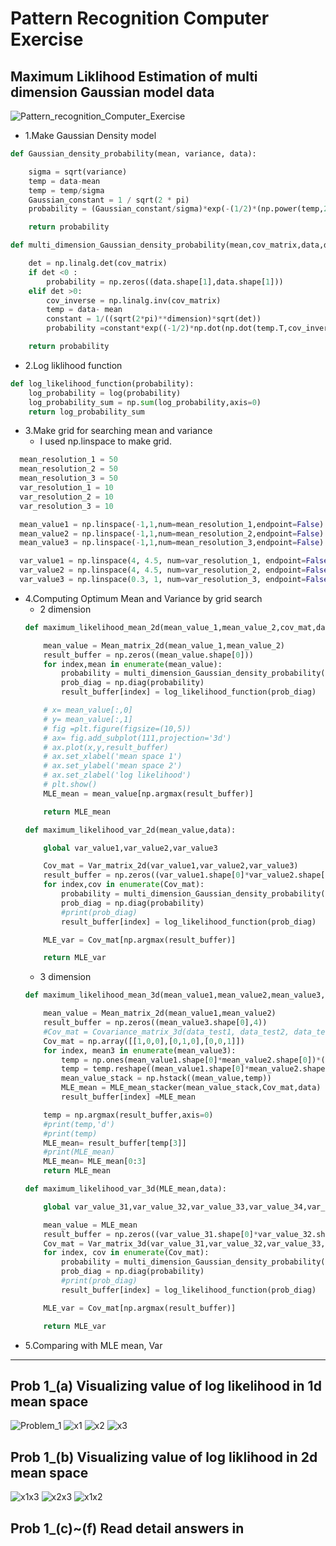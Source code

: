 # Pattern Recognition Computer Exercise
## Maximum Liklihood Estimation of multi dimension Gaussian model data


![Pattern_recognition_Computer_Exercise](https://user-images.githubusercontent.com/62092317/106402503-2337bb80-646d-11eb-83a9-a46f00483d49.PNG)

* 1.Make Gaussian Density model 
```python
def Gaussian_density_probability(mean, variance, data):

    sigma = sqrt(variance)
    temp = data-mean
    temp = temp/sigma
    Gaussian_constant = 1 / sqrt(2 * pi)
    probability = (Gaussian_constant/sigma)*exp(-(1/2)*(np.power(temp,2)))

    return probability

def multi_dimension_Gaussian_density_probability(mean,cov_matrix,data,dimension):

    det = np.linalg.det(cov_matrix)
    if det <0 :
        probability = np.zeros((data.shape[1],data.shape[1]))
    elif det >0:
        cov_inverse = np.linalg.inv(cov_matrix)
        temp = data- mean
        constant = 1/((sqrt(2*pi)**dimension)*sqrt(det))
        probability =constant*exp((-1/2)*np.dot(np.dot(temp.T,cov_inverse),temp))

    return probability
```

* 2.Log liklihood function
```python
def log_likelihood_function(probability):
    log_probability = log(probability)
    log_probability_sum = np.sum(log_probability,axis=0)
    return log_probability_sum
```

* 3.Make grid for searching mean and variance
  * I used np.linspace to make grid.
```python
  mean_resolution_1 = 50
  mean_resolution_2 = 50
  mean_resolution_3 = 50
  var_resolution_1 = 10
  var_resolution_2 = 10
  var_resolution_3 = 10

  mean_value1 = np.linspace(-1,1,num=mean_resolution_1,endpoint=False)
  mean_value2 = np.linspace(-1,1,num=mean_resolution_2,endpoint=False)
  mean_value3 = np.linspace(-1,1,num=mean_resolution_3,endpoint=False)

  var_value1 = np.linspace(4, 4.5, num=var_resolution_1, endpoint=False)
  var_value2 = np.linspace(4, 4.5, num=var_resolution_2, endpoint=False)
  var_value3 = np.linspace(0.3, 1, num=var_resolution_3, endpoint=False)
```
* 4.Computing Optimum Mean and Variance by grid search
  * 2 dimension
  ```python
  def maximum_likelihood_mean_2d(mean_value_1,mean_value_2,cov_mat,data):

      mean_value = Mean_matrix_2d(mean_value_1,mean_value_2)
      result_buffer = np.zeros((mean_value.shape[0]))
      for index,mean in enumerate(mean_value):
          probability = multi_dimension_Gaussian_density_probability(mean.reshape((2,1)),cov_mat,data,2)
          prob_diag = np.diag(probability)
          result_buffer[index] = log_likelihood_function(prob_diag)

      # x= mean_value[:,0]
      # y= mean_value[:,1]
      # fig =plt.figure(figsize=(10,5))
      # ax= fig.add_subplot(111,projection='3d')
      # ax.plot(x,y,result_buffer)
      # ax.set_xlabel('mean space 1')
      # ax.set_ylabel('mean space 2')
      # ax.set_zlabel('log likelihood')
      # plt.show()
      MLE_mean = mean_value[np.argmax(result_buffer)]

      return MLE_mean

  def maximum_likelihood_var_2d(mean_value,data):

      global var_value1,var_value2,var_value3

      Cov_mat = Var_matrix_2d(var_value1,var_value2,var_value3)
      result_buffer = np.zeros((var_value1.shape[0]*var_value2.shape[0]*var_value3.shape[0]))
      for index,cov in enumerate(Cov_mat):
          probability = multi_dimension_Gaussian_density_probability(mean_value.reshape((2,1)),cov,data,2)
          prob_diag = np.diag(probability)
          #print(prob_diag)
          result_buffer[index] = log_likelihood_function(prob_diag)

      MLE_var = Cov_mat[np.argmax(result_buffer)]

      return MLE_var
  ```
  * 3 dimension
  ```python
  def maximum_likelihood_mean_3d(mean_value1,mean_value2,mean_value3,data):

      mean_value = Mean_matrix_2d(mean_value1,mean_value2)
      result_buffer = np.zeros((mean_value3.shape[0],4))
      #Cov_mat = Covariance_matrix_3d(data_test1, data_test2, data_test3)
      Cov_mat = np.array([[1,0,0],[0,1,0],[0,0,1]])
      for index, mean3 in enumerate(mean_value3):
          temp = np.ones(mean_value1.shape[0]*mean_value2.shape[0])*(mean3)
          temp = temp.reshape((mean_value1.shape[0]*mean_value2.shape[0],1))
          mean_value_stack = np.hstack((mean_value,temp))
          MLE_mean = MLE_mean_stacker(mean_value_stack,Cov_mat,data)
          result_buffer[index] =MLE_mean

      temp = np.argmax(result_buffer,axis=0)
      #print(temp,'d')
      #print(temp)
      MLE_mean= result_buffer[temp[3]]
      #print(MLE_mean)
      MLE_mean= MLE_mean[0:3]
      return MLE_mean

  def maximum_likelihood_var_3d(MLE_mean,data):

      global var_value_31,var_value_32,var_value_33,var_value_34,var_value_35,var_value_36

      mean_value = MLE_mean
      result_buffer = np.zeros((var_value_31.shape[0]*var_value_32.shape[0]*var_value_33.shape[0]*var_value_34.shape[0]*var_value_35.shape[0]*var_value_36.shape[0]))
      Cov_mat = Var_matrix_3d(var_value_31,var_value_32,var_value_33,var_value_34,var_value_35,var_value_36)
      for index, cov in enumerate(Cov_mat):
          probability = multi_dimension_Gaussian_density_probability(mean_value.reshape((3,1)),cov,data,3)
          prob_diag = np.diag(probability)
          #print(prob_diag)
          result_buffer[index] = log_likelihood_function(prob_diag)

      MLE_var = Cov_mat[np.argmax(result_buffer)]

      return MLE_var
  ```
* 5.Comparing with MLE mean, Var

------------------------------------------------------------------------------------------------------------------------

## Prob 1_(a) Visualizing value of log likelihood in 1d mean space
![Problem_1](https://user-images.githubusercontent.com/62092317/106403896-14a0d280-6474-11eb-9f7a-454ba6ead024.PNG)
![x1](https://user-images.githubusercontent.com/62092317/106403931-38fcaf00-6474-11eb-82f8-708f222ecb5c.PNG)
![x2](https://user-images.githubusercontent.com/62092317/106403937-3b5f0900-6474-11eb-95a4-90c918b86451.PNG)
![x3](https://user-images.githubusercontent.com/62092317/106403941-3d28cc80-6474-11eb-88a6-db9c3bf2ad5f.PNG)

## Prob 1_(b) Visualizing value of log liklihood in 2d mean space
![x1x3](https://user-images.githubusercontent.com/62092317/106404271-a78e3c80-6475-11eb-91c3-82b847a8d40e.PNG)
![x2x3](https://user-images.githubusercontent.com/62092317/106404273-a826d300-6475-11eb-90a2-f6cd50a7b3ef.PNG)
![x1x2](https://user-images.githubusercontent.com/62092317/106404275-a8bf6980-6475-11eb-9ab8-2b1bea2b4637.PNG)

## Prob 1_(c)~(f) Read detail answers in 
